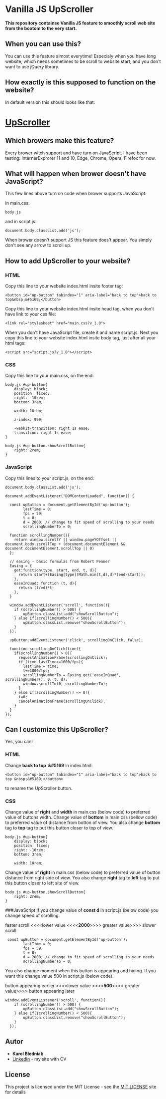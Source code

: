 # Vanilla JS UpScroller

**This repository containse Vanilla JS feature to smoothly scroll web site from the bootom to the very start.**


## When you can use this?

You can use this feature almost everytime! Especialy when you have long website, which needs sometimes to be scroll to website start, and you don't want to use jQuery library. 

## How exactly is this supposed to function on the website?
In default version this should looks like that:

# [UpScroller](https://karolbledniak.github.io/Vanilla-JS-UpScroller/) 

## Which browers make this feature?

Every brower witch support and have turn on JavaScript.
I have been testing: InternerExprorer 11 and 10, Edge, Chrome, Opera, Firefox for now.

## What will happen when brower doesn't have JavaScript?

This few lines above turn on code when brower supports JavaScript.

In main.css:

```
body.js
```

and in script.js:

```
document.body.classList.add('js');
```
When brower doesn't support JS this feature does't appear. You simply don't see any arrow to scroll up.

## How to add UpScroller to your website?

### HTML
Copy this line to your website index.html insite footer tag:
```
<button id="up-button" tabindex="1" aria-label="back to top">back to top&nbsp;&#5169;</button>
```
Copy this line to your website index.html insite head tag, when you don't have link to your css file:
```
<link rel="stylesheet" href="main.css?v_1.0">
```
When you don't have JavaScript file, create it and name script.js. Next you copy this line to your website index.html insite body tag, just after all your html tags:
```
<script src="script.js?v_1.0"></script>
```
### CSS
Copy this line to your main.css, on the end:
```
body.js #up-button{
	display: block;
	position: fixed;
	right: -10rem;
	bottom: 3rem;
	
	width: 10rem;

	z-index: 999;

	-webkit-transition: right 1s ease;
    transition: right 1s ease;
}

body.js #up-button.showScrollButton{
	right: 2rem;
}
```
### JavaScript
Copy this lines to your script.js, on the end:
```
document.body.classList.add('js');

document.addEventListener("DOMContentLoaded", function() {
  
  const upButton = document.getElementById('up-button');
        lastTime = 0;
        fps = 59;
        t = 0;
        d = 2000; // change to fit speed of scrolling to your needs
        scrollingNumberTo = 0;
        
  function scrollingNumber(){
    return window.scrollY || window.pageYOffset || document.body.scrollTop + (document.documentElement && document.documentElement.scrollTop || 0)
  };

  // easing - basic formulas from Robert Penner 
  Easing = {
    get:function(type, start, end, t, d){
      return start+(Easing[type](Math.min(t,d),d)*(end-start));
    },
    easeInQuad: function (t, d){
      return (t/=d)*t;
    },
  }
  
  window.addEventListener('scroll', function(){
    if (scrollingNumber() > 500) {
        upButton.classList.add("showScrollButton");
    } else if(scrollingNumber() < 500){
        upButton.classList.remove("showScrollButton");
    }
  });

  upButton.addEventListener('click', scrollingOnClick, false);

  function scrollingOnClick(time){
    if(scrollingNumber() > 0){
      requestAnimationFrame(scrollingOnClick);
      if (time-lastTime>=1000/fps){
        lastTime = time;
        t+=1000/fps;
        scrollingNumberTo = Easing.get('easeInQuad', scrollingNumber(), 0, t, d);
        window.scrollTo(0, scrollingNumberTo);
      }
    } else if(scrollingNumber() <= 0){
      t=0;
      cancelAnimationFrame(scrollingOnClick);
    }
  } 
});    
```

## Can I customize this UpScroller?
Yes, you can!

### HTML
Change **back to top &nbsp;&#5169** in index.html: 

``
<button id="up-button" tabindex="1" aria-label="back to top">back to top &nbsp;&#5169;</button>
``

to rename the UpScroller button.
### CSS
Change value of **right** and **width** in main.css (below code) to preferred value of buttons width.
Change value of **bottom** in main.css (bellow code) to preferred value of distance from botton of view. You also change **bottom** tag to **top** tag to put this button closer to top of view.
```
body.js #up-button{
	display: block;
	position: fixed;
	right: -10rem;
	bottom: 3rem;
	
	width: 10rem;
```
Change value of **right** in main.css (below code) to preferred value of button distance from right side of view. You also change **right** tag to **left** tag to put this button closer to left site of view.
```
body.js #up-button.showScrollButton{
	right: 2rem;
}
```
###JavaScript
If you change value of **const d** in script.js (below code) you change speed of scrolling.

faster scroll <<<<lower value <<<<**2000**>>>>  greater value>>>> slower scroll

```
 const upButton = document.getElementById('up-button');
        lastTime = 0;
        fps = 59;
        t = 0;
        d = 2000; // change to fit speed of scrolling to your needs
        scrollingNumberTo = 0;
```
You also change moment when this button is appearing and hiding. If you want this change value 500 in script.js (below code).

button appearing earlier <<<<lower value <<<<**500**>>>>  greater value>>>> button appearing later
```
window.addEventListener('scroll', function(){
    if (scrollingNumber() > 500) {
        upButton.classList.add("showScrollButton");
    } else if(scrollingNumber() < 500){
        upButton.classList.remove("showScrollButton");
    }
  });
```

## Autor 
* **Karol Błedniak**
* [LinkedIn](https://www.linkedin.com/in/karol-b%C5%82%C4%99dniak-215407aa/) - my site with CV

## License
This project is licensed under the MIT License - see the [MIT LICENSE](https://opensource.org/licenses/MIT) site for details

